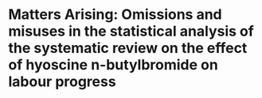 # Matters Arising: Omissions and misuses in the statistical analysis of the systematic review on the effect of hyoscine n-butylbromide on labour progress
